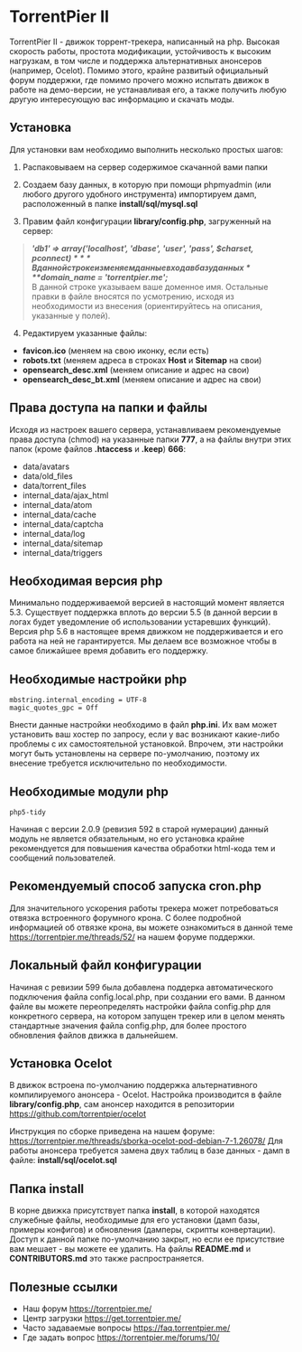 TorrentPier II
======================

TorrentPier II - движок торрент-трекера, написанный на php. Высокая скорость работы, простота модификации, устойчивость к высоким нагрузкам, в том числе и поддержка альтернативных анонсеров (например, Ocelot). Помимо этого, крайне развитый официальный форум поддержки, где помимо прочего можно испытать движок в работе на демо-версии, не устанавливая его, а также получить любую другую интересующую вас информацию и скачать моды.

## Установка

Для установки вам необходимо выполнить несколько простых шагов:

1. Распаковываем на сервер содержимое скачанной вами папки

2. Создаем базу данных, в которую при помощи phpmyadmin (или любого другого удобного инструмента) импортируем дамп, расположенный в папке **install/sql/mysql.sql**
3. Правим файл конфигурации **library/config.php**, загруженный на сервер:
> ***'db1' => array('localhost', 'dbase', 'user', 'pass', $charset, $pconnect)***    
В данной строке изменяем данные входа в базу данных    
***$domain_name = 'torrentpier.me';***    
В данной строке указываем ваше доменное имя. Остальные правки в файле вносятся по усмотрению, исходя из необходимости из внесения (ориентируйтесь на описания, указанные у полей).

4. Редактируем указанные файлы:
 + **favicon.ico** (меняем на свою иконку, если есть)  
 + **robots.txt** (меняем адреса в строках **Host** и **Sitemap** на свои)
 + **opensearch_desc.xml** (меняем описание и адрес на свои)
 + **opensearch_desc_bt.xml** (меняем описание и адрес на свои)

## Права доступа на папки и файлы

Исходя из настроек вашего сервера, устанавливаем рекомендуемые права доступа (chmod) на указанные папки **777**, а на файлы внутри этих папок (кроме файлов **.htaccess** и **.keep**) **666**:
- data/avatars
- data/old_files
- data/torrent_files
- internal_data/ajax_html
- internal_data/atom
- internal_data/cache
- internal_data/captcha
- internal_data/log
- internal_data/sitemap
- internal_data/triggers

## Необходимая версия php

Минимально поддерживаемой версией в настоящий момент является 5.3. Существует поддержка вплоть до версии 5.5 (в данной версии в логах будет уведомление об использовании устаревших функций). Версия php 5.6 в настоящее время движком не поддерживается и его работа на ней не гарантируется. Мы делаем все возможное чтобы в самое ближайшее время добавить его поддержку.

## Необходимые настройки php

    mbstring.internal_encoding = UTF-8
    magic_quotes_gpc = Off
Внести данные настройки необходимо в файл **php.ini**. Их вам может установить ваш хостер по запросу, если у вас возникают какие-либо проблемы с их самостоятельной установкой. Впрочем, эти настройки могут быть установлены на сервере по-умолчанию, поэтому их внесение требуется исключительно по необходимости.

## Необходимые модули php

    php5-tidy
Начиная с версии 2.0.9 (ревизия 592 в старой нумерации) данный модуль не является обязательным, но его установка крайне рекомендуется для повышения качества обработки html-кода тем и сообщений пользователей. 

## Рекомендуемый способ запуска cron.php

Для значительного ускорения работы трекера может потребоваться отвязка встроенного форумного крона. С более подробной информацией об отвязке крона, вы можете ознакомиться в данной теме https://torrentpier.me/threads/52/ на нашем форуме поддержки.

## Локальный файл конфигурации

Начиная с ревизии 599 была добавлена поддерка автоматического подключения файла config.local.php, при создании его вами. В данном файле вы можете переопределять настройки файла config.php для конкретного сервера, на котором запущен трекер или в целом менять стандартные значения файла config.php, для более простого обновления файлов движка в дальнейшем.

## Установка Ocelot

В движок встроена по-умолчанию поддержка альтернативного компилируемого анонсера - Ocelot. Настройка производится в файле **library/config.php**, сам анонсер находится в репозитории https://github.com/torrentpier/ocelot

Инструкция по сборке приведена на нашем форуме: https://torrentpier.me/threads/sborka-ocelot-pod-debian-7-1.26078/
Для работы анонсера требуется замена двух таблиц в базе данных - дамп в файле: **install/sql/ocelot.sql**

## Папка install

В корне движка присутствует папка **install**, в которой находятся служебные файлы, необходимые для его установки (дамп базы, примеры конфигов) и обновления (дамперы, скрипты конвертации). Доступ к данной папке по-умолчанию закрыт, но если ее присутствие вам мешает - вы можете ее удалить. На файлы **README.md** и **CONTRIBUTORS.md** это также распространяется.

## Полезные ссылки

+ Наш форум https://torrentpier.me/
+ Центр загрузки https://get.torrentpier.me/
+ Часто задаваемые вопросы https://faq.torrentpier.me/
+ Где задать вопрос https://torrentpier.me/forums/10/
